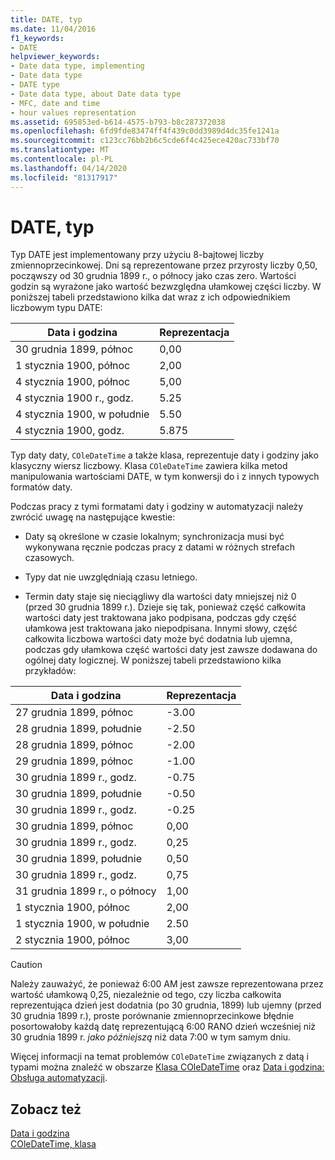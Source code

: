 ```yaml
---
title: DATE, typ
ms.date: 11/04/2016
f1_keywords:
- DATE
helpviewer_keywords:
- Date data type, implementing
- Date data type
- DATE type
- Date data type, about Date data type
- MFC, date and time
- hour values representation
ms.assetid: 695853ed-b614-4575-b793-b8c287372038
ms.openlocfilehash: 6fd9fde83474ff4f439c0dd3989d4dc35fe1241a
ms.sourcegitcommit: c123cc76bb2b6c5cde6f4c425ece420ac733bf70
ms.translationtype: MT
ms.contentlocale: pl-PL
ms.lasthandoff: 04/14/2020
ms.locfileid: "81317917"
---
```

# <a name="date-type"></a>DATE, typ

Typ DATE jest implementowany przy użyciu 8-bajtowej liczby zmiennoprzecinkowej. Dni są reprezentowane przez przyrosty liczby 0,50, począwszy od 30 grudnia 1899 r., o północy jako czas zero. Wartości godzin są wyrażone jako wartość bezwzględna ułamkowej części liczby. W poniższej tabeli przedstawiono kilka dat wraz z ich odpowiednikiem liczbowym typu DATE:

|Data i godzina|Reprezentacja|
|-------------------|--------------------|
|30 grudnia 1899, północ|0,00|
|1 stycznia 1900, północ|2,00|
|4 stycznia 1900, północ|5,00|
|4 stycznia 1900 r., godz.|5.25|
|4 stycznia 1900, w południe|5.50|
|4 stycznia 1900, godz.|5.875|

Typ daty daty, `COleDateTime` a także klasa, reprezentuje daty i godziny jako klasyczny wiersz liczbowy. Klasa `COleDateTime` zawiera kilka metod manipulowania wartościami DATE, w tym konwersji do i z innych typowych formatów daty.

Podczas pracy z tymi formatami daty i godziny w automatyzacji należy zwrócić uwagę na następujące kwestie:

- Daty są określone w czasie lokalnym; synchronizacja musi być wykonywana ręcznie podczas pracy z datami w różnych strefach czasowych.

- Typy dat nie uwzględniają czasu letniego.

- Termin daty staje się nieciągliwy dla wartości daty mniejszej niż 0 (przed 30 grudnia 1899 r.). Dzieje się tak, ponieważ część całkowita wartości daty jest traktowana jako podpisana, podczas gdy część ułamkowa jest traktowana jako niepodpisana. Innymi słowy, część całkowita liczbowa wartości daty może być dodatnia lub ujemna, podczas gdy ułamkowa część wartości daty jest zawsze dodawana do ogólnej daty logicznej. W poniższej tabeli przedstawiono kilka przykładów:

|Data i godzina|Reprezentacja|
|-------------------|--------------------|
|27 grudnia 1899, północ|-3.00|
|28 grudnia 1899, południe|-2.50|
|28 grudnia 1899, północ|-2.00|
|29 grudnia 1899, północ|-1.00|
|30 grudnia 1899 r., godz.|-0.75|
|30 grudnia 1899, południe|-0.50|
|30 grudnia 1899 r., godz.|-0.25|
|30 grudnia 1899, północ|0,00|
|30 grudnia 1899 r., godz.|0,25|
|30 grudnia 1899, południe|0,50|
|30 grudnia 1899 r., godz.|0,75|
|31 grudnia 1899 r., o północy|1,00|
|1 stycznia 1900, północ|2,00|
|1 stycznia 1900, w południe|2.50|
|2 stycznia 1900, północ|3,00|

> [!CAUTION]
> Należy zauważyć, że ponieważ 6:00 AM jest zawsze reprezentowana przez wartość ułamkową 0,25, niezależnie od tego, czy liczba całkowita reprezentująca dzień jest dodatnia (po 30 grudnia, 1899) lub ujemny (przed 30 grudnia 1899 r.), proste porównanie zmiennoprzecinkowe błędnie posortowałoby każdą datę reprezentującą 6:00 RANO dzień wcześniej niż 30 grudnia 1899 r. *jako późniejszą* niż data 7:00 w tym samym dniu.

Więcej informacji na temat problemów `COleDateTime` związanych z datą i typami można znaleźć w obszarze [Klasa COleDateTime](../atl-mfc-shared/reference/coledatetime-class.md) oraz [Data i godzina: Obsługa automatyzacji](../atl-mfc-shared/date-and-time-automation-support.md).

## <a name="see-also"></a>Zobacz też

[Data i godzina](../atl-mfc-shared/date-and-time.md)<br/>
[COleDateTime, klasa](../atl-mfc-shared/reference/coledatetime-class.md)
